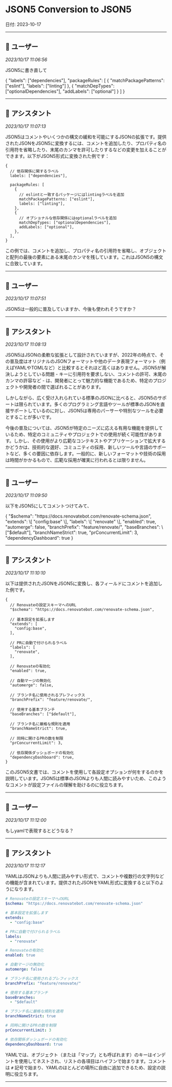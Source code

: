 # JSON5 Conversion to JSON5

日付: 2023-10-17

---

## 👤 ユーザー
*2023/10/17 11:06:56*

JSON5に書き直して

{
  "labels": \["dependencies"\],
  "packageRules": \[
    {
      "matchPackagePatterns": \["eslint"\],
      "labels": \["linting"\]
    },
    {
      "matchDepTypes": \["optionalDependencies"\],
      "addLabels": \["optional"\]
    }
  \]
}

---

## 🤖 アシスタント
*2023/10/17 11:07:13*

JSON5はコメントやいくつかの構文の緩和を可能にするJSONの拡張です。提供されたJSONをJSON5に変換するには、コメントを追加したり、プロパティ名の引用符を省略したり、末尾のカンマを許可したりするなどの変更を加えることができます。以下がJSON5形式に変換された例です：

```json5
{
  // 依存関係に関するラベル
  labels: ["dependencies"],

  packageRules: [
    {
      // eslintと一致するパッケージにはlintingラベルを追加
      matchPackagePatterns: ["eslint"],
      labels: ["linting"],
    },
    {
      // オプショナルな依存関係にはoptionalラベルを追加
      matchDepTypes: ["optionalDependencies"],
      addLabels: ["optional"],
    },
  ],
}
```

この例では、コメントを追加し、プロパティ名の引用符を省略し、オブジェクトと配列の最後の要素にある末尾のカンマを残しています。これはJSON5の構文に合致しています。

---

## 👤 ユーザー
*2023/10/17 11:07:51*

JSON5は一般的に普及していますか、今後も使われそうですか？

---

## 🤖 アシスタント
*2023/10/17 11:08:13*

JSON5はJSONの柔軟な拡張として設計されていますが、2022年の時点で、その普及度はオリジナルのJSONフォーマットや他のデータ表現フォーマット（例えばYAMLやTOMLなど）と比較するとそれほど高くはありません。JSON5が解決しようとしている問題 - キーに引用符を要求しない、コメントの許可、末尾のカンマの許容など - は、開発者にとって魅力的な機能であるため、特定のプロジェクトや開発者の間で選ばれることがあります。

しかしながら、広く受け入れられている標準のJSONに比べると、JSON5のサポートは限られています。多くのプログラミング言語やツールが標準のJSONを直接サポートしているのに対し、JSON5は専用のパーサーや特別なツールを必要とすることが多いです。

今後の普及については、JSON5が特定のニーズに応える有用な機能を提供しているため、特定のコミュニティやプロジェクトでの使用が続く可能性があります。しかし、その使用がより広範なコンテキストやアプリケーションで拡大するかどうかは、技術的な選好、コミュニティの採用、新しいツールや言語のサポートなど、多くの要因に依存します。一般的に、新しいフォーマットや技術の採用は時間がかかるもので、広範な採用が確実に行われるとは限りません。

---

## 👤 ユーザー
*2023/10/17 11:09:50*

以下をJSON5にしてコメントつけてみて、

{
 "$schema": "https://docs.renovatebot.com/renovate-schema.json",
 "extends": \[
  "config:base"
 \],
 "labels": \[
  "renovate"
 \],
 "enabled": true,
 "automerge": false,
 "branchPrefix": "feature/renovate/",
 "baseBranches": \["$default"\],
 "branchNameStrict": true,
 "prConcurrentLimit": 3,
 "dependencyDashboard": true
}

---

## 🤖 アシスタント
*2023/10/17 11:10:10*

以下は提供されたJSONをJSON5に変換し、各フィールドにコメントを追加した例です。

```json5
{
  // Renovateの設定スキーマへのURL
  "$schema": "https://docs.renovatebot.com/renovate-schema.json",

  // 基本設定を拡張します
  "extends": [
    "config:base",
  ],

  // PRに自動で付けられるラベル
  "labels": [
    "renovate",
  ],

  // Renovateの有効化
  "enabled": true,

  // 自動マージの無効化
  "automerge": false,

  // ブランチ名に使用されるプレフィックス
  "branchPrefix": "feature/renovate/",

  // 使用する基本ブランチ
  "baseBranches": ["$default"],

  // ブランチ名に厳格な規則を適用
  "branchNameStrict": true,

  // 同時に開けるPRの数を制限
  "prConcurrentLimit": 3,

  // 依存関係ダッシュボードの有効化
  "dependencyDashboard": true,
}
```

このJSON5文書では、コメントを使用して各設定オプションが何をするのかを説明しています。JSON5は標準のJSONよりも人間に読みやすいため、このようなコメントが設定ファイルの理解を助けるのに役立ちます。

---

## 👤 ユーザー
*2023/10/17 11:12:00*

もしyamlで表現するとどうなる？

---

## 🤖 アシスタント
*2023/10/17 11:12:17*

YAMLはJSONよりも人間に読みやすい形式で、コメントや複数行の文字列などの機能が含まれています。提供されたJSONをYAML形式に変換すると以下のようになります。

```yaml
# Renovateの設定スキーマへのURL
$schema: "https://docs.renovatebot.com/renovate-schema.json"

# 基本設定を拡張します
extends:
  - "config:base"

# PRに自動で付けられるラベル
labels:
  - "renovate"

# Renovateの有効化
enabled: true

# 自動マージの無効化
automerge: false

# ブランチ名に使用されるプレフィックス
branchPrefix: "feature/renovate/"

# 使用する基本ブランチ
baseBranches:
  - "$default"

# ブランチ名に厳格な規則を適用
branchNameStrict: true

# 同時に開けるPRの数を制限
prConcurrentLimit: 3

# 依存関係ダッシュボードの有効化
dependencyDashboard: true
```

YAMLでは、オブジェクト（または「マップ」とも呼ばれます）のキーはインデントを使用してネストされ、リストの各項目はハイフンで始まります。コメントは `#` 記号で始まり、YAMLのほとんどの場所に自由に追加できるため、設定の説明に役立ちます。

---
